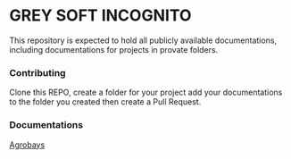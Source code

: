 # GREY SOFT INCOGNITO

This repository is expected to hold all publicly available documentations, including documentations for projects in provate folders.

### Contributing
Clone this REPO, create a folder for your project add your documentations to the folder you created then create a Pull Request.

### Documentations
[Agrobays](agrobays/README.md)
